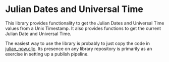 # Julian Dates and Universal Time

This library provides functionality to get the Julian Dates and Universal Time values from a Unix Timestamp. It also provides functions to get the current Julian Date and Universal Time.

The easiest way to use the library is probably to just copy the code in [julian_now.cljc](./src/julian_now.cljc). Its presence on any library repository is primarily as an exercise in setting up a publish pipeline.
